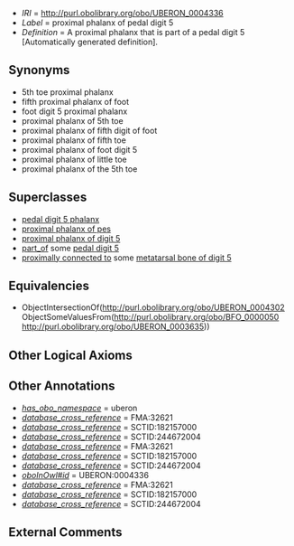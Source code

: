  * *IRI* = http://purl.obolibrary.org/obo/UBERON_0004336
 * *Label* = proximal phalanx of pedal digit 5
 * *Definition* = A proximal phalanx that is part of a pedal digit 5 [Automatically generated definition].

## Synonyms

 * 5th toe proximal phalanx
 * fifth proximal phalanx of foot
 * foot digit 5 proximal phalanx
 * proximal phalanx of 5th toe
 * proximal phalanx of fifth digit of foot
 * proximal phalanx of fifth toe
 * proximal phalanx of foot digit 5
 * proximal phalanx of little toe
 * proximal phalanx of the 5th toe

## Superclasses

 * [pedal digit 5 phalanx](../../UBERON/63/UBERON_0003863.md)
 * [proximal phalanx of pes](../../UBERON/68/UBERON_0003868.md)
 * [proximal phalanx of digit 5](../../UBERON/05/UBERON_0014505.md)
 * [part_of](../../BFO/50/BFO_0000050.md) some [pedal digit 5](../../UBERON/35/UBERON_0003635.md)
 * [proximally connected to](../../core#proximally/to/core#proximally_connected_to.md) some [metatarsal bone of digit 5](../../UBERON/54/UBERON_0003654.md)

## Equivalencies

 * ObjectIntersectionOf(<http://purl.obolibrary.org/obo/UBERON_0004302> ObjectSomeValuesFrom(<http://purl.obolibrary.org/obo/BFO_0000050> <http://purl.obolibrary.org/obo/UBERON_0003635>))

## Other Logical Axioms


## Other Annotations

 * *[has_obo_namespace](../../ce/oboInOwl#hasOBONamespace.md)* = uberon
 * *[database_cross_reference](../../ef/oboInOwl#hasDbXref.md)* = FMA:32621
 * *[database_cross_reference](../../ef/oboInOwl#hasDbXref.md)* = SCTID:182157000
 * *[database_cross_reference](../../ef/oboInOwl#hasDbXref.md)* = SCTID:244672004
 * *[database_cross_reference](../../ef/oboInOwl#hasDbXref.md)* = FMA:32621
 * *[database_cross_reference](../../ef/oboInOwl#hasDbXref.md)* = SCTID:182157000
 * *[database_cross_reference](../../ef/oboInOwl#hasDbXref.md)* = SCTID:244672004
 * *[oboInOwl#id](../../id/oboInOwl#id.md)* = UBERON:0004336
 * *[database_cross_reference](../../ef/oboInOwl#hasDbXref.md)* = FMA:32621
 * *[database_cross_reference](../../ef/oboInOwl#hasDbXref.md)* = SCTID:182157000
 * *[database_cross_reference](../../ef/oboInOwl#hasDbXref.md)* = SCTID:244672004

## External Comments

